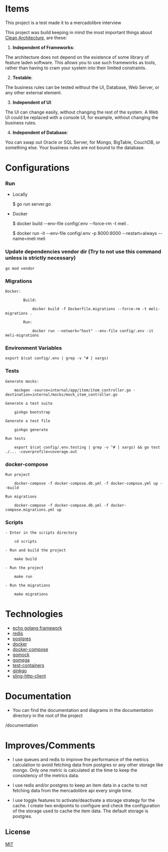 # Items

This project is a test made it to a mercadolibre interview

This project was build keeping in mind the most important
things about [Clean Architecture](https://blog.cleancoder.com/uncle-bob/2012/08/13/the-clean-architecture.html), are these:

  1. **Independent of Frameworks**:

  The architecture does not depend on the existence of some library of feature laden software. This allows
  you to use such frameworks as tools, rather than having to cram your system into their limited constraints.

  2. **Testable**:

  The business rules can be tested without the UI, Database, Web Server, or any other external element.

  3. **Independent of UI**:

  The UI can change easily, without changing the rest of the system. A Web UI could be replaced with a
  console UI, for example, without changing the business rules.

  4. **Independent of Database**:

  You can swap out Oracle or SQL Server, for Mongo, BigTable, CouchDB, or something else. Your business rules
  are not bound to the database.

# Configurations

### Run

- Locally

    $ go run server.go

- Docker

    $ docker build --env-file config/.env --force-rm -t meli .
      
    $ docker run -it --env-file config/.env -p 8000:8000 --restart=always --name=meli meli
      

### Update dependencies vendor dir (Try to not use this command unless is strictly necessary)
    
    go mod vendor
     
 
### Migrations
    Docker:
        
            Build:
            
                docker build -f Dockerfile.migrations --force-rm -t meli-migrations .    
                
            Run:

                docker run --network="host" --env-file config/.env -it meli-migrations


### Environment Variables

    export $(cat config/.env | grep -v ^# | xargs)

### Tests

    Generate mocks:
    
        mockgen -source=internal/app/item/item_controller.go -destination=internal/mocks/mock_item_controller.go
        
    Generate a test suite
    
        ginkgo bootstrap
        
    Generate a test file
    
        ginkgo generate
    
    Run tests
    
        export $(cat config/.env.testing | grep -v ^# | xargs) && go test ./... -coverprofile=coverage.out
    
### docker-compose

    Run project
    
        docker-compose -f docker-compose.db.yml -f docker-compose.yml up --build
         
    Run migrations
        
        docker-compose -f docker-compose.db.yml -f docker-compose.migrations.yml up
        
### Scripts
    - Enter in the scripts directory
            
        cd scripts
        
    - Run and build the project
        
        make build 
            
    - Run the project
        
        make run
            
    - Run the migrations
            
        make migrations
  
# Technologies

- [echo golang framework](https://echo.labstack.com/)
- [redis](https://redis.io/)
- [postgres](https://www.postgresql.org/docs/12/index.html)
- [docker](https://www.docker.com/)
- [docker-compose](https://docs.docker.com/compose/)
- [gomock](https://github.com/golang/mock)
- [gomega](https://onsi.github.io/gomega/)
- [test-containers](https://www.testcontainers.org/)
- [ginkgo](https://github.com/onsi/ginkgo)
- [sling-http-client](https://github.com/dghubble/sling)

# Documentation

- You can find the documentation and diagrams in the documentation directory in the root of the project

/documentation
        
# Improves/Comments

- I use queues and redis to improve the performance of the metrics calculation to avoid fetching data from postgres or any other 
storage like mongo. Only one metric is calculated at the time to keep the consistency of the metrics data.

- I use redis and/or postgres to keep an item data in a cache to not fetching data from the mercadolibre api every single time.

- I use toggle features to activate/deactivate a storage strategy for the cache. I create two endpoints to configure
and check the configuration of the storage used to cache the item data. The default storage is postgres.

## License
[MIT](https://choosealicense.com/licenses/mit/)